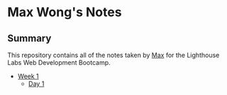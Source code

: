 # Max Wong's Notes

## Summary
This repository contains all of the notes taken by [Max](https://github.com/MaxWong03) for the Lighthouse Labs Web Development Bootcamp.

* [Week 1](/Week_1)
  * [Day 1](/Week_1/Day_1)
  



